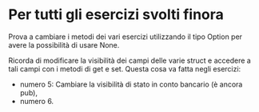 # Per tutti gli esercizi svolti finora
Prova a cambiare i metodi dei vari esercizi utilizzando il tipo Option per avere la possibilità di usare None.

Ricorda di modificare la visibilità dei campi delle varie struct e accedere a tali campi con i metodi di get e set.
Questa cosa va fatta negli esercizi: 
- numero 5: Cambiare la visibilità di stato in conto bancario (è ancora pub),  
- numero 6.
